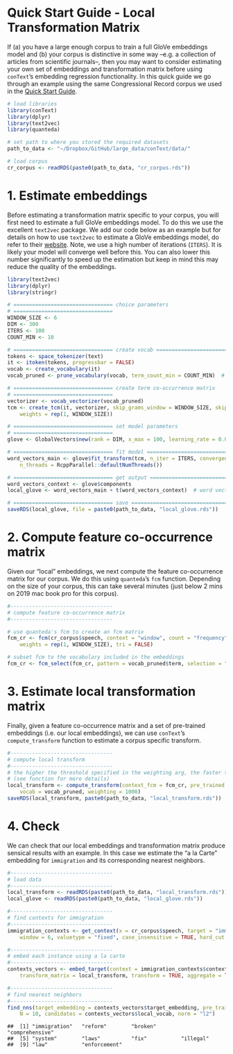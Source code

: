 Quick Start Guide - Local Transformation Matrix
================

If (a) you have a large enough corpus to train a full GloVe embeddings
model and (b) your corpus is distinctive in some way –e.g. a collection
of articles from scientific journals–, then you may want to consider
estimating your own set of embeddings and transformation matrix before
using `conText`’s embedding regression functionality. In this quick
guide we go through an example using the same Congressional Record
corpus we used in the [Quick Start
Guide](https://github.com/prodriguezsosa/conText/blob/master/vignettes/quickstart.md).

``` r
# load libraries
library(conText)
library(dplyr)
library(text2vec)
library(quanteda)

# set path to where you stored the required datasets
path_to_data <- "~/Dropbox/GitHub/large_data/conText/data/"

# load corpus
cr_corpus <- readRDS(paste0(path_to_data, "cr_corpus.rds"))
```

# 1\. Estimate embeddings

Before estimating a transformation matrix specific to your corpus, you
will first need to estimate a full GloVe embeddings model. To do this we
use the excellent `text2vec` package. We add our code below as an
example but for details on how to use `text2vec` to estimate a GloVe
embeddings model, do refer to their
[website](http://text2vec.org/glove.html). Note, we use a high number of
iterations (`ITERS`). It is likely your model will converge well before
this. You can also lower this number significantly to speed up the
estimation but keep in mind this may reduce the quality of the
embeddings.

``` r
library(text2vec)
library(dplyr)
library(stringr)

# ================================ choice parameters
# ================================
WINDOW_SIZE <- 6
DIM <- 300
ITERS <- 100
COUNT_MIN <- 10

# ================================ create vocab ================================
tokens <- space_tokenizer(text)
it <- itoken(tokens, progressbar = FALSE)
vocab <- create_vocabulary(it)
vocab_pruned <- prune_vocabulary(vocab, term_count_min = COUNT_MIN)  # keep only words that meet count threshold

# ================================ create term co-occurrence matrix
# ================================
vectorizer <- vocab_vectorizer(vocab_pruned)
tcm <- create_tcm(it, vectorizer, skip_grams_window = WINDOW_SIZE, skip_grams_window_context = "symmetric", 
    weights = rep(1, WINDOW_SIZE))

# ================================ set model parameters
# ================================
glove <- GlobalVectors$new(rank = DIM, x_max = 100, learning_rate = 0.05)

# ================================ fit model ================================
word_vectors_main <- glove$fit_transform(tcm, n_iter = ITERS, convergence_tol = 0.001, 
    n_threads = RcppParallel::defaultNumThreads())

# ================================ get output ================================
word_vectors_context <- glove$components
local_glove <- word_vectors_main + t(word_vectors_context)  # word vectors

# ================================ save ================================
saveRDS(local_glove, file = paste0(path_to_data, "local_glove.rds"))
```

# 2\. Compute feature co-occurrence matrix

Given our “local” embeddings, we next compute the feature co-occurrence
matrix for our corpus. We do this using `quanteda`’s `fcm` function.
Depending on the size of your corpus, this can take several minutes
(just below 2 mins on 2019 mac book pro for this corpus).

``` r
#---------------------------------
# compute feature co-occurrence matrix
#---------------------------------

# use quanteda's fcm to create an fcm matrix
fcm_cr <- fcm(cr_corpus$speech, context = "window", count = "frequency", window = WINDOW_SIZE, 
    weights = rep(1, WINDOW_SIZE), tri = FALSE)

# subset fcm to the vocabulary included in the embeddings
fcm_cr <- fcm_select(fcm_cr, pattern = vocab_pruned$term, selection = "keep")
```

# 3\. Estimate local transformation matrix

Finally, given a feature co-occurrence matrix and a set of pre-trained
embeddings (i.e. our local embeddings), we can use `conText`’s
`compute_transform` function to estimate a corpus specific transform.

``` r
#---------------------------------
# compute local transform
#---------------------------------
# the higher the threshold specified in the weighting arg, the faster the code
# (see function for more details)
local_transform <- compute_transform(context_fcm = fcm_cr, pre_trained = word_vectors, 
    vocab = vocab_pruned, weighting = 1000)
saveRDS(local_transform, paste0(path_to_data, "local_transform.rds"))
```

# 4\. Check

We can check that our local embeddings and transformation matrix produce
sensical results with an example. In this case we estimate the “a la
Carte” embedding for `immigration` and its corresponding nearest
neighbors.

``` r
#---------------------------------
# load data
#---------------------------------
local_transform <- readRDS(paste0(path_to_data, "local_transform.rds"))
local_glove <- readRDS(paste0(path_to_data, "local_glove.rds"))

#---------------------------------
# find contexts for immigration
#---------------------------------
immigration_contexts <- get_context(x = cr_corpus$speech, target = "immigration", 
    window = 6, valuetype = "fixed", case_insensitive = TRUE, hard_cut = FALSE, verbose = FALSE)

#---------------------------------
# embed each instance using a la carte
#---------------------------------
contexts_vectors <- embed_target(context = immigration_contexts$context, pre_trained = local_glove, 
    transform_matrix = local_transform, transform = TRUE, aggregate = TRUE, verbose = TRUE)

#---------------------------------
# find nearest neighbors
#---------------------------------
find_nns(target_embedding = contexts_vectors$target_embedding, pre_trained = local_glove, 
    N = 10, candidates = contexts_vectors$local_vocab, norm = "l2")
```

    ##  [1] "immigration"   "reform"        "broken"        "comprehensive"
    ##  [5] "system"        "laws"          "fix"           "illegal"      
    ##  [9] "law"           "enforcement"
